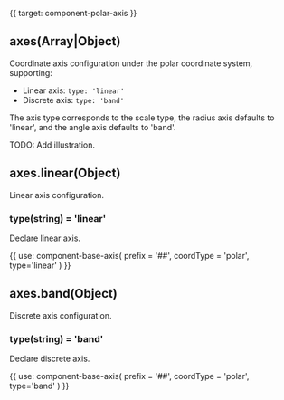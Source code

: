 {{ target: component-polar-axis }}

<!-- Polar coordinate system axis configuration -->
<!-- IPolarAxisSpec -->

## axes(Array|Object)

Coordinate axis configuration under the polar coordinate system, supporting:

- Linear axis: `type: 'linear'`
- Discrete axis: `type: 'band'`

The axis type corresponds to the scale type, the radius axis defaults to 'linear', and the angle axis defaults to 'band'.

TODO: Add illustration.

## axes.linear(Object)

Linear axis configuration.

### type(string) = 'linear'

Declare linear axis.

{{ use: component-base-axis(
  prefix = '##',
  coordType = 'polar',
  type='linear'
) }}

## axes.band(Object)

Discrete axis configuration.

### type(string) = 'band'

Declare discrete axis.

{{ use: component-base-axis(
  prefix = '##',
  coordType = 'polar',
  type='band'
) }}